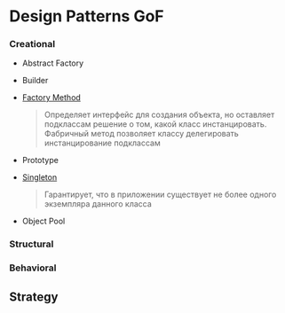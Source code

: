 # Design Patterns GoF

### Creational
* Abstract Factory
* Builder
* [Factory Method](Creational/FactoryMethod.md)
  
  > Определяет интерфейс для создания объекта, но оставляет подклассам решение о том, какой класс инстанцировать. Фабричный метод позволяет классу делегировать инстанцирование подклассам
  
* Prototype
* [Singleton](Creational/Singleton.md)

  > Гарантирует, что в приложении существует не более одного экземпляра данного класса
  
* Object Pool

### Structural

### Behavioral
## Strategy


